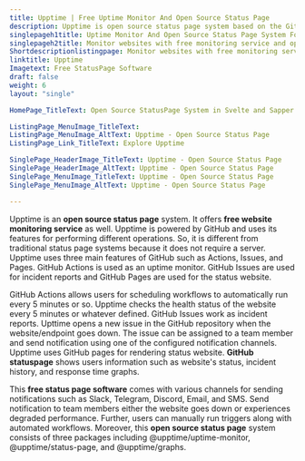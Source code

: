 ```yaml
---
title: Upptime | Free Uptime Monitor And Open Source Status Page
description: Upptime is open source status page system based on the GitHub actions and issues. It allows free monitoring of the websites and creates issues for incidents.
singlepageh1title: Uptime Monitor And Open Source Status Page System For GitHub
singlepageh2title: Monitor websites with free monitoring service and open source status page software right from GitHub repository. Powered by GitHub actions, issues, and pages.
Shortdescriptionlistingpage: Monitor websites with free monitoring service and open source status page software right from GitHub repository. Powered by GitHub actions, issues, and pages.
linktitle: Upptime
Imagetext: Free StatusPage Software 
draft: false
weight: 6
layout: "single"

HomePage_TitleText: Open Source StatusPage System in Svelte and Sapper

ListingPage_MenuImage_TitleText: 
ListingPage_MenuImage_AltText: Upptime - Open Source Status Page
ListingPage_Link_TitleText: Explore Upptime

SinglePage_HeaderImage_TitleText: Upptime - Open Source Status Page
SinglePage_HeaderImage_AltText: Upptime - Open Source Status Page
SinglePage_MenuImage_TitleText: Upptime - Open Source Status Page
SinglePage_MenuImage_AltText: Upptime - Open Source Status Page

---
```


Upptime is an **open source status page** system. It offers **free website monitoring service** as well. Upptime is powered by GitHub and uses its features for performing different operations. So, it is different from traditional status page systems because it does not require a server. Upptime uses three main features of GitHub such as Actions, Issues, and Pages. GitHub Actions is used as an uptime monitor. GitHub Issues are used for incident reports and GitHub Pages are used for the status website.

GitHub Actions allows users for scheduling workflows to automatically run every 5 minutes or so. Upptime checks the health status of the website every 5 minutes or whatever defined. GitHub Issues work as incident reports. Upttime opens a new issue in the GitHub repository when the website/endpoint goes down. The issue can be assigned to a team member and send notification using one of the configured notification channels. Upptime uses GitHub pages for rendering status website. **GitHub statuspage** shows users information such as website's status, incident history, and response time graphs.

This **free status page software** comes with various channels for sending notifications such as Slack, Telegram, Discord, Email, and SMS. Send notification to team members either the website goes down or experiences degraded performance. Further, users can manually run triggers along with automated workflows. Moreover, this **open source status page** system consists of three packages including @upptime/uptime-monitor, @upptime/status-page, and @upptime/graphs.